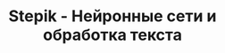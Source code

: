 ---
permalink: "/stepik-neuro-networks-and-text-treatment/"
layout: page
title:  "Stepik - Нейронные сети и обработка текста"
---